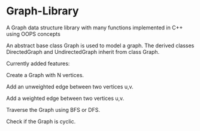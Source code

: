 # Graph-Library
A Graph data structure library with many functions implemented in C++ using OOPS concepts

An abstract base class Graph is used to model a graph. The derived classes DirectedGraph and UndirectedGraph inherit from class Graph.

Currently added features:


Create a Graph with N vertices.

Add an unweighted edge between two vertices u,v.

Add a weighted edge between two vertices u,v.

Traverse the Graph using BFS or DFS.

Check if the Graph is cyclic.

